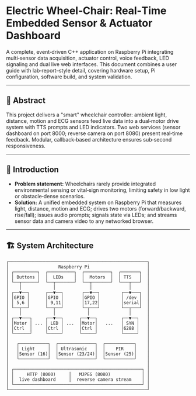 # Electric Wheel‑Chair: Real‑Time Embedded Sensor & Actuator Dashboard

A complete, event‑driven C++ application on Raspberry Pi integrating multi‑sensor data acquisition, actuator control, voice feedback, LED signaling and dual live web interfaces. This document combines a user guide with lab‑report–style detail, covering hardware setup, Pi configuration, software build, and system validation.

---

## 📄 Abstract

This project delivers a "smart" wheelchair controller: ambient light, distance, motion and ECG sensors feed live data into a dual‑motor drive system with TTS prompts and LED indicators. Two web services (sensor dashboard on port 8000; reverse camera on port 8080) present real‑time feedback. Modular, callback‑based architecture ensures sub‑second responsiveness.

---

## 🔬 Introduction

- **Problem statement:** Wheelchairs rarely provide integrated environmental sensing or vital‑sign monitoring, limiting safety in low light or obstacle‑dense scenarios.
- **Solution:** A unified embedded system on Raspberry Pi that measures light, distance, motion and ECG; drives two motors (forward/backward, rise/fall); issues audio prompts; signals state via LEDs; and streams sensor data and camera video to any networked browser.

---

## 🏗️ System Architecture

```text
┌─────────────────────────────────────────────────────┐
│                   Raspberry Pi                      │
│ ┌─────────┐  ┌──────────┐  ┌──────────┐  ┌───────┐  │
│ │ Buttons │  │  LEDs    │  │  Motors  │  │ TTS   │  │
│ └──┬──────┘  └──┬───────┘  └──┬───────┘  └───┬───┘  │
│    │            │             │              │      │
│ ┌──▼──┐      ┌──▼──┐       ┌──▼──┐        ┌──▼───┐  │
│ │GPIO │      │GPIO │       │GPIO │        │ /dev │  │
│ │ 5,6 │      │ 9,11│       │17,22│        │serial│  │
│ └──┬──┘      └──┬──┘       └─┬───┘        └──┬───┘  │
│    │            │            │               │      │
│ ┌──▼───┐     ┌──▼──┐      ┌──▼──┐         ┌──▼──┐   │
│ │Motor │ ... │ LED │ ...  │Motor│   ...   │ SYN │   │
│ │Ctrl  │     │Ctrl │      │Ctrl │         │6288 │   │
│ └──────┘     └─────┘      └─────┘         └─────┘   │
│                                                     │
│   ┌───────────┐  ┌──────────────┐  ┌───────────┐    │
│   │ Light     │  │ Ultrasonic   │  │    PIR    │    │
│   │Sensor (16)│  │Sensor (23/24)│  │Sensor (25)│    │
│   └───────────┘  └──────────────┘  └───────────┘    │
│                                                     │
│ ┌─────────────────────────────────────────────────┐ │
│ │     HTTP (8000)     │   MJPEG (8080)            │ │
│ │  live dashboard     │  reverse camera stream    │ │
│ └─────────────────────────────────────────────────┘ │
└─────────────────────────────────────────────────────┘
